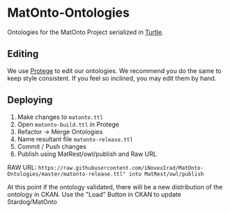 MatOnto-Ontologies
==================

Ontologies for the MatOnto Project serialized in [Turtle](http://www.w3.org/TeamSubmission/turtle/).


Editing
-------

We use [Protege](http://protege.stanford.edu/) to edit our ontologies.  We recommend you do the same to keep style consistent.  If you feel so inclined, you may edit them by hand.


Deploying
---------
1. Make changes to `matonto.ttl`
3. Open `matonto-build.ttl` in Protege
4. Refactor -> Merge Ontologies
5. Name resultant file `matonto-release.ttl`
6. Commit / Push changes
7. Publish using MatRest/owl/publish and Raw URL 

RAW URL: `https://raw.githubusercontent.com/iNovexIrad/MatOnto-Ontologies/master/matonto-release.ttl" into MatRest/owl/publish`

At this point if the ontology validated, there will be a new distribution of the ontology in CKAN.  Use the "Load" Button in CKAN to update Stardog/MatOnto
